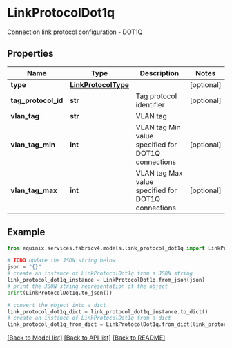 # LinkProtocolDot1q

Connection link protocol configuration - DOT1Q

## Properties

Name | Type | Description | Notes
------------ | ------------- | ------------- | -------------
**type** | [**LinkProtocolType**](LinkProtocolType.md) |  | [optional] 
**tag_protocol_id** | **str** | Tag protocol identifier | [optional] 
**vlan_tag** | **str** | VLAN tag | 
**vlan_tag_min** | **int** | VLAN tag Min value specified for DOT1Q connections | [optional] 
**vlan_tag_max** | **int** | VLAN tag Max value specified for DOT1Q connections | [optional] 

## Example

```python
from equinix.services.fabricv4.models.link_protocol_dot1q import LinkProtocolDot1q

# TODO update the JSON string below
json = "{}"
# create an instance of LinkProtocolDot1q from a JSON string
link_protocol_dot1q_instance = LinkProtocolDot1q.from_json(json)
# print the JSON string representation of the object
print(LinkProtocolDot1q.to_json())

# convert the object into a dict
link_protocol_dot1q_dict = link_protocol_dot1q_instance.to_dict()
# create an instance of LinkProtocolDot1q from a dict
link_protocol_dot1q_from_dict = LinkProtocolDot1q.from_dict(link_protocol_dot1q_dict)
```
[[Back to Model list]](../README.md#documentation-for-models) [[Back to API list]](../README.md#documentation-for-api-endpoints) [[Back to README]](../README.md)


